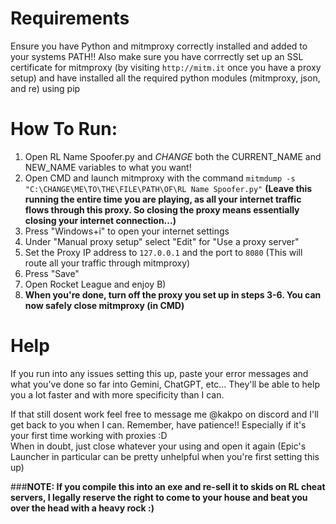 # Requirements
Ensure you have Python and mitmproxy correctly installed and added to your systems PATH!!
Also make sure you have corrrectly set up an SSL certificate for mitmproxy (by visiting `http://mitm.it` once you have a proxy setup) and have installed all the required python modules (mitmproxy, json, and re) using pip

# How To Run:
1) Open RL Name Spoofer.py and *CHANGE* both the CURRENT_NAME and NEW_NAME variables to what you want!
2) Open CMD and launch mitmproxy with the command `mitmdump -s "C:\CHANGE\ME\TO\THE\FILE\PATH\OF\RL Name Spoofer.py"` 
**(Leave this running the entire time you are playing, as all your internet traffic flows through this proxy. So closing the proxy means essentially closing your internet connection...)**
3) Press "Windows+i" to open your internet settings
4) Under "Manual proxy setup" select "Edit" for "Use a proxy server"
5) Set the Proxy IP address to `127.0.0.1` and the port to `8080` (This will route all your traffic through mitmproxy)
6) Press "Save"
7) Open Rocket League and enjoy B)
8) **When you're done, turn off the proxy you set up in steps 3-6. You can now safely close mitmproxy (in CMD)**

# Help
If you run into any issues setting this up, paste your error messages and what you've done so far into Gemini, ChatGPT, etc... They'll be able to help you a lot faster and with more specificity than I can. 

If that still dosent work feel free to message me @kakpo on discord and I'll get back to you when I can.
Remember, have patience!! Especially if it's your first time working with proxies :D  
When in doubt, just close whatever your using and open it again (Epic's Launcher in particular can be pretty unhelpful when you're first setting this up)


###**NOTE: If you compile this into an exe and re-sell it to skids on RL cheat servers, I legally reserve the right to come to your house and beat you over the head with a heavy rock :)**
